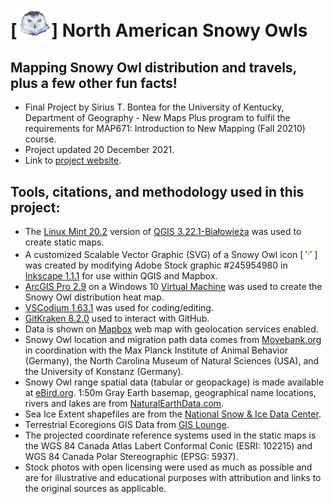 # [<img src="images/SnowyOwlHead_AdobeStock_431140818.svg" width="55 px"/>] North American Snowy Owls
## Mapping Snowy Owl distribution and travels, plus a few other fun facts!
* Final Project by Sirius T. Bontea for the University of Kentucky, Department of Geography - New Maps Plus program to fulfil the requirements for MAP671: Introduction to New Mapping (Fall 20210) course.
* Project updated 20 December 2021.
* Link to [project website](https://siriusbontea.github.io/snowy-owls/).


## Tools, citations, and methodology used in this project:

* The [Linux Mint 20.2](https://linuxmint.com/) version of [QGIS 3.22.1-Białowieża](https://www.qgis.org) was used to create static maps.
* A customized Scalable Vector Graphic (SVG) of a Snowy Owl icon [<img src="images/SnowyOwlHead_AdobeStock_245954980_Modified.svg" width="18 px"/>] was created by modifying Adobe Stock graphic #245954980 in [Inkscape 1.1.1](https://inkscape.org/) for use within QGIS and Mapbox.
* [ArcGIS Pro 2.9](https://www.esri.com/en-us/arcgis/products/arcgis-pro/overview) on a Windows 10 [Virtual Machine](https://www.virtualbox.org/) was used to create the Snowy Owl distribution heat map.
* [VSCodium 1.63.1](https://github.com/VSCodium/vscodium) was used for coding/editing.
* [GitKraken 8.2.0](https://www.gitkraken.com/) used to interact with GitHub.
* Data is shown on [Mapbox](https://www.mapbox.com/) web map with geolocation services enabled.
* Snowy Owl location and migration path data comes from [Movebank.org](https://www.movebank.org/cms/webapp?gwt_fragment=page=studies,path=study12112706) in coordination with the Max Planck Institute of Animal Behavior (Germany), the North Carolina Museum of Natural Sciences (USA), and the University of Konstanz (Germany).
* Snowy Owl range spatial data (tabular or geopackage) is made available at [eBird.org](https://ebird.org/science/status-and-trends/download-data).
1:50m Gray Earth basemap, geographical name locations, rivers and lakes are from [NaturalEarthData.com](https://www.naturalearthdata.com/downloads/).
* Sea Ice Extent shapefiles are from the [National Snow & Ice Data Center](https://nsidc.org/data/seaice_index/archives).
* Terrestrial Ecoregions GIS Data from [GIS Lounge](https://www.gislounge.com/terrestrial-ecoregions-gis-data/).
* The projected coordinate reference systems used in the static maps is the WGS 84 Canada Atlas Labert Conformal Conic (ESRI: 102215) and WGS 84 Canada Polar Stereographic (EPSG: 5937).
* Stock photos with open licensing were used as much as possible and are for illustrative and educational purposes with attribution and links to the original sources as applicable.

